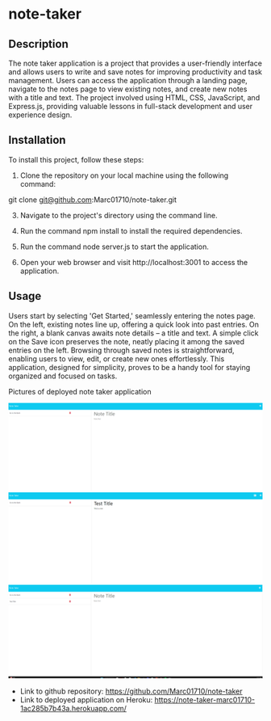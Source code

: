 # note-taker

## Description

The note taker application is a project that provides a user-friendly interface and allows users to write and save notes for improving productivity and task management. Users can access the application through a landing page, navigate to the notes page to view existing notes, and create new notes with a title and text. The project involved using HTML, CSS, JavaScript, and Express.js, providing valuable lessons in full-stack development and user experience design.

## Installation

To install this project, follow these steps:

1. Clone the repository on your local machine using the following command:

git clone git@github.com:Marc01710/note-taker.git

3. Navigate to the project's directory using the command line.

4. Run the command npm install to install the required dependencies.

5. Run the command node server.js to start the application.

6. Open your web browser and visit http://localhost:3001 to access the application.

## Usage

Users start by selecting 'Get Started,' seamlessly entering the notes page. On the left, existing notes line up, offering a quick look into past entries. On the right, a blank canvas awaits note details – a title and text. A simple click on the Save icon preserves the note, neatly placing it among the saved entries on the left. Browsing through saved notes is straightforward, enabling users to view, edit, or create new ones effortlessly. This application, designed for simplicity, proves to be a handy tool for staying organized and focused on tasks.
 
Pictures of deployed note taker application

![alt text](./public/assets/images/first%20image.png) ![alt text](./public/assets/images/second%20image.png) ![alt text](./public/assets/images/third%20image.png)

- Link to github repository: https://github.com/Marc01710/note-taker
- Link to deployed application on Heroku: https://note-taker-marc01710-1ac285b7b43a.herokuapp.com/




